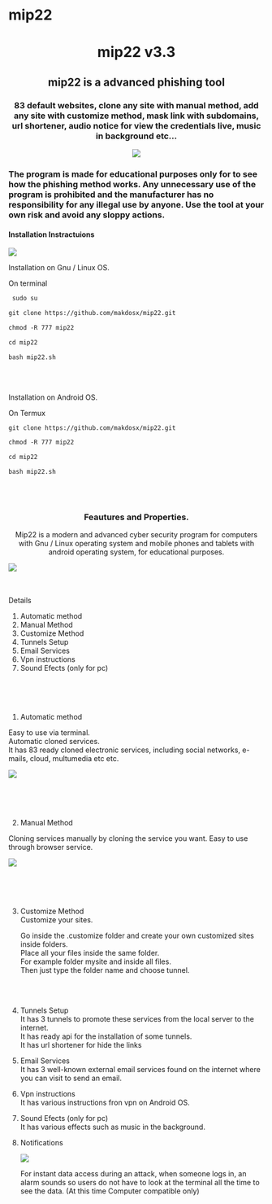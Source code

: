 # mip22

 <h1 align="center"> mip22 v3.3 </h1>
 
 <h2 align="center"> mip22 is a advanced phishing tool </h2>
 
 <h3 align="center"> 83 default websites, clone any site with manual method, add any site with customize method,  mask link with subdomains, url shortener, audio notice for view the credentials live, music in background etc...  </h3>

<p align="center">
<img src="sc/logo.png">  </br>
</p>


<h3>

The program is made for educational purposes only for to see how the phishing method works.
Any unnecessary use of the program is prohibited and the manufacturer has no responsibility for any illegal use by anyone.
Use the tool at your own risk and avoid any sloppy actions.

 </h3>


<h4> Installation Instractuions </h4>

<img src="sc/os.png">

<p>

Installation on Gnu / Linux OS. </br>

On terminal </br>

```diff
 sudo su 
```

```diff
git clone https://github.com/makdosx/mip22.git
```
```diff
chmod -R 777 mip22 
```

```diff
cd mip22
```

```diff
bash mip22.sh
```

</br> </br>


Installation on Android OS. </br>

On Termux </br>

```diff
git clone https://github.com/makdosx/mip22.git
```

```diff
chmod -R 777 mip22 
```

```diff
cd mip22 
```

```diff
bash mip22.sh
```

</br> </br>

</p>



<h3 align="center">
Feautures and Properties.
</h3>

<p align="center">
Mip22 is a modern and advanced cyber security program for computers with Gnu / Linux operating system and mobile phones and tablets with android operating system, for educational purposes.
</p>

 
<img src="sc/sc_new3.png"> <br/> <br/> <br/>

 
<p>
 
Details
 
1) Automatic method
2) Manual Method
3) Customize Method
4) Tunnels Setup 
5) Email Services
6) Vpn instructions
7) Sound Efects (only for pc)
 
</p>

<br/> <br/> <br/> 

<p>
 
1) Automatic method

Easy to use via terminal. </br>
Automatic cloned services. </br>
It has 83 ready cloned electronic services, including social networks, e-mails, cloud, multumedia etc etc. </br>
 
<img src="sc/sc_auto.gif">
</p>

<br/> <br/> <br/> 

<p>
 
2) Manual Method 
 
Cloning services manually by cloning the service you want.
Easy to use through browser service.
 
<img src="sc/sc_manual.gif">

<p> 
 
<br/> <br/> <br/>  


<p>


3) Customize Method <br/>
   Customize your sites. <br/>
   
   Go inside the .customize folder 
and create your own customized sites inside folders. <br/>
Place all your files inside the same folder.  <br/>
For example folder mysite and inside all files. <br/>
Then just type the folder name and choose tunnel.  

<br/> <br/>  


4) Tunnels Setup </br>
   It has 3 tunnels to promote these services from the local server to the internet. </br>
   It has ready api for the installation of some tunnels.  </br>
   It has url shortener for hide the links </br>


5) Email Services </br>
   It has 3 well-known external email services found on the internet where you can visit to send an email. </br>



6) Vpn instructions </br>
   It has various instructions fron vpn on Android OS. </br>



7) Sound Efects (only for pc) </br> 
   It has various effects such as music in the background. </br> 
 
 
8) Notifications
    
   <img src="sc/notice.jpeg"> 

   For instant data access during an attack, when someone logs in, an alarm sounds so users do not have to look at      the terminal all the time to see the data. 
   (At this time Computer compatible only)

</p> 
